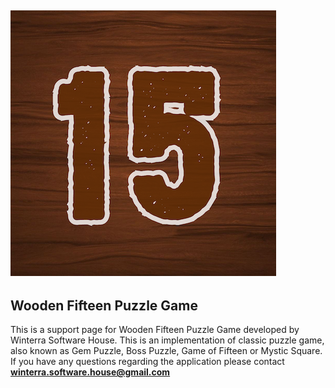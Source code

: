 ## ![Image](https://raw.githubusercontent.com/winterrasoftwarehouse/woodenfifteenpuzzle.github.io/gh-pages/15-icon-medium.png)

## Wooden Fifteen Puzzle Game

This is a support page for Wooden Fifteen Puzzle Game developed by Winterra Software House. This is an implementation of classic puzzle game, also known as Gem Puzzle, Boss Puzzle, Game of Fifteen or Mystic Square. If you have any questions regarding the application please contact **winterra.software.house@gmail.com**
